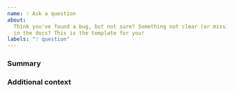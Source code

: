 ```yaml
---
name: ❔ Ask a question
about:
  Think you've found a bug, but not sure? Something not clear (or missing)
  in the docs? This is the template for you!
labels: "❔ question"
---
```


<!-- Before opening an issue: if you use `npm` try running `yarn` instead; if
      you run `yarn`, please try running `npx yarn-deduplicate && yarn`. -->

<!-- You can also chat with us on Discord: http://discord.gg/graphile -->

### Summary

<!-- Please detail the issue you'd like to discuss. -->

### Additional context

<!-- Please provide additional context such as environment versions (including
      operating system, Node, PostgreSQL, Redis, etc. as relevant), software
      versions (from `yarn.lock`) or similar, plugins in use, database schema
      if relevant, bundler (if any). -->
